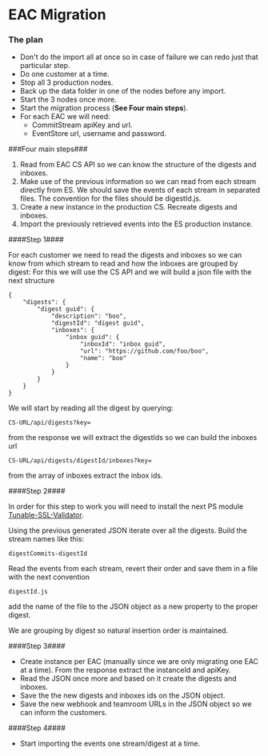 # EAC Migration #

### The plan ###
* Don't do the import all at once so in case of failure we can redo just that particular step.
* Do one customer at a time.
* Stop all 3 production nodes.
* Back up the data folder in one of the nodes before any import.
* Start the 3 nodes once more.
* Start the migration process (**See Four main steps**).
* For each EAC we will need: 
	* CommitStream apiKey and url. 
	* EventStore url, username and password.

###Four main steps###

1. Read from EAC CS API so we can know the structure of the digests and inboxes.
2. Make use of the previous information so we can read from each stream directly from ES. We should save the events of each stream in separated files. The convention for the files should be digestId.js.
3. Create a new instance in the production CS. Recreate digests and inboxes.
4. Import the previously retrieved events into the ES production instance.


####Step 1####

For each customer we need to read the digests and inboxes so we can know from which stream to read and how the inboxes are grouped by digest:
For this we will use the CS API and we will build a json file with the next structure

	{
		"digests": {
			"digest guid": {
				"description": "boo",
				"digestId": "digest guid",
				"inboxes": {
					"inbox guid": {
						"inboxId": "inbox guid",
						"url": "https://github.com/foo/boo",
						"name": "boo"          
					}
				}      
			}
		}
	}

We will start by reading all the digest by querying:

    CS-URL/api/digests?key=

from the response we will extract the digestIds so we can build the inboxes url

    CS-URL/api/digests/digestId/inboxes?key=

from the array of inboxes extract the inbox ids.


####Step 2####

In order for this step to work you will need to install the next PS module [Tunable-SSL-Validator](https://github.com/Jaykul/Tunable-SSL-Validator).

Using the previous generated JSON iterate over all the digests. Build the stream names like this: 

	digestCommits-digestId 

Read the events from each stream, revert their order and save them in a file with the next convention

    digestId.js

add the name of the file to the JSON object as a new property to the proper digest.

We are grouping by digest so natural insertion order is maintained.

####Step 3####

* Create instance per EAC (manually since we are only migrating one EAC at a time). From the response extract the instanceId and apiKey.
* Read the JSON once more and based on it create the digests and inboxes.
* Save the the new digests and inboxes ids on the JSON object.
* Save the new webhook and teamroom URLs in the JSON object so we can inform the customers. 

####Step 4####
* Start importing the events one stream/digest at a time.
